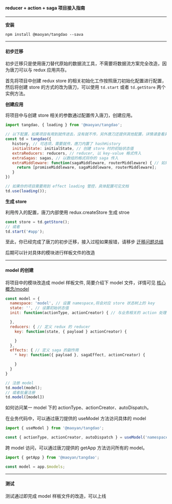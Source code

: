 #### reducer + action + saga  项目接入指南

---

**安装**

```shell
npm install @maoyan/tangdao --sava
```

---

#### 初步迁移

初步迁移只是使用唐刀替代原始的数据流工具，不需要将数据流方案完全改造，因为唐刀可以与 redux 应用共存。

首先将项目中创建 redux store 的相关初始化工作按照唐刀初始化配置进行配置，然后将创建 store 的方式的改为唐刀，可以使用 ``td.start`` 或者 ``td.getStore`` 两个实例方法。

**创建应用**

将项目中与创建 store  相关的参数通过配置传入唐刀，创建应用。

```javascript
import tangdao, { loading } from '@maoyan/tangdao';

// 以下配置，如果项目有用到就传进去，没有就不传，另外唐刀还提供其他配置，详情请查看具体文档
const td = tangdao({
   history, // 可选项，需要就传，唐刀内置了 hashHistory
   initialState: initialState, // 创建 store 时的初始状态值
   extraReducers: reducers, // reducer, 以 key-value 格式传入
   extraSagas: sagas, // 以数组的格式将你的 saga 传入
   extraMiddleware: function(sagaMiddleware, routerMiddleware) { // 如果你对中间件的执行顺序有要求，那么可以使用函数自己决定中间件执行顺序；否则，可直接传入数组
     return [promiseMiddleware, sagaMiddleware, routerMiddleware];
   }
})

// 如果你的项目需要用到 effect loading 管控，具体配置可见文档
td.use(loading());
```

**生成 store**

利用传入的配置，唐刀内部使用 redux.createStore 生成 stroe

```javascript
const store = td.getStore();
// 或者
td.start('#app');
```

至此，你已经完成了唐刀的初步迁移，接入过程如果报错，请移步 [迁移问题总结](https://github.com/MaoYanTech/tangdao/wiki/problem-summary)

后期可以针对具体的模块进行样板文件的改造

---

#### model 的创建

将项目中的模块改造成 model 样板文件, 简要介绍下 model 文件，详情可见 [核心概念/model](https://github.com/MaoYanTech/tangdao/wiki/model)

```javascript
const model = {
  namespace: 'model', // 设置 namespace,将会对应 store 状态树上的 key
  state: '', // 设置初始状态值
  init: function(actionType, actionCreator) { // 与业务相关的 action 处理，可以返回任何参数，在业务代码中可以通过 useModel('namespace')

  },
  reducers: { // 定义 redux 的 reducer
    key: function(state, { payload } actionCreator) { 

    }
  },
  effects: { // 定义 saga 的副作用
    * key: function({ payload }, sagaEffect, actionCreator) {

    }
  }
}

// 注册 model
td.model(model);
// 或者批量注册
td.model([model])
```

如何访问某一 model 下的 actionType、actionCreator、autoDispatch。

在业务代码中，可以通过唐刀提供的 useModel 方法访问具体的 model

```javascript
import { useModel } from '@maoyan/tangdao';

const { actionType, actionCreator, autoDispatch } = useModel('namespace');
```

跨 model 访问，可以通过唐刀提供的 getApp 方法访问所有的 model。

```javascript
import { getApp } from '@maoyan/tangdao';

const model = app.$models;
```

---

#### 测试

测试通过即完成 model 样板文件的改造，可以上线
